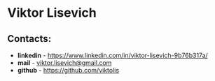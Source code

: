 # Viktor Lisevich

## Contacts:
* **linkedin** - https://www.linkedin.com/in/viktor-lisevich-9b76b317a/
* **mail** - viktor.lisevich@gmail.com
* **github** - https://github.com/viktolis

